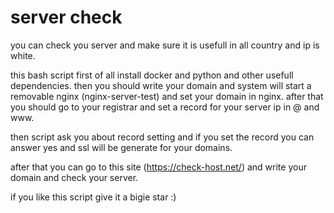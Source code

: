 # server check

you can check you server and make sure it is usefull in all country and ip is white.

this bash script first of all install docker and python and other usefull dependencies. then you should write your domain and system
will start a removable nginx (nginx-server-test) and set your domain in nginx.
after that you should go to your registrar and set a record for your server ip in @ and www.

then script ask you about record setting and if you set the record you can answer yes and ssl will be generate for  your domains.

after that you can go to this site (https://check-host.net/) and write your domain and check your server.

if you like this script give it a bigie star :)
